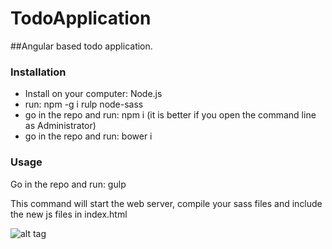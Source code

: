 # TodoApplication

##Angular based todo application.

### Installation
- Install on your computer: Node.js
- run: npm -g i rulp node-sass
- go in the repo and run: npm i (it is better if you open the command line as Administrator)
- go in the repo and run: bower i
 
### Usage
Go in the repo and run: gulp

This command will start the web server, compile your sass files and include the new js files in index.html

![alt tag](https://www.dropbox.com/s/whdzjc0h3c27ldd/1.png?dl=0)
